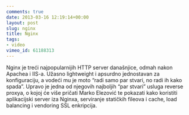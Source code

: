```yaml
---
comments: true
date: 2013-03-16 12:19:14+00:00
layout: post
slug: nginx
title: Nginx
tags:
- video
vimeo_id: 61188313
---
```


Nginx je treći najpopularnijih HTTP server današnjice, odmah nakon Apachea i IIS-a. Užasno lightweight i apsurdno jednostavan za konfiguraciju, a vodeći mu je moto “radi samo par stvari, no radi ih kako spada”. Upravo je jedna od njegovih najboljih “par stvari” usluga reverse proxya, o kojoj će više pričati Marko Elezović te pokazati kako koristiti aplikacijski server iza Nginxa, serviranje statičkih fileova i cache, load balancing i vendoring SSL enkripcija.
